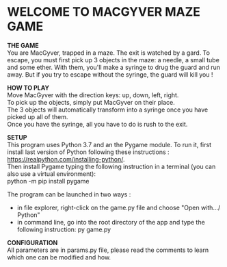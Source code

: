 # WELCOME TO MACGYVER MAZE GAME

**THE GAME**  
You are MacGyver, trapped in a maze. The exit is watched by a gard. To escape, you must first pick up 3 objects in the maze: a needle, a small tube and some ether. With them, you'll make a syringe to drug the guard and run away. But if you try to escape without the syringe, the guard will kill you !

**HOW TO PLAY**  
Move MacGyver with the direction keys: up, down, left, right.  
To pick up the objects, simply put MacGyver on their place.  
The 3 objects will automatically transform into a syringe once you have picked up all of them.  
Once you have the syringe, all you have to do is rush to the exit.

**SETUP**  
This program uses Python 3.7 and an the Pygame module. To run it, first install last version of Python following these instructions : <https://realpython.com/installing-python/>.  
Then install Pygame typing the following instruction in a terminal (you can also use a virtual environment):  
python -m pip install pygame

The program can be launched in two ways :

- in file explorer, right-click on the game.py file and choose "Open with.../ Python"
- in command line, go into the root directory of the app and type the following instruction: py game.py

**CONFIGURATION**  
All parameters are in params.py file, please read the comments to learn which one can be modified and how.
